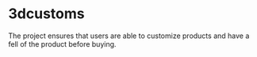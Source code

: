 # 3dcustoms

The project ensures that users are able to customize products and have a fell of the product before buying. 
